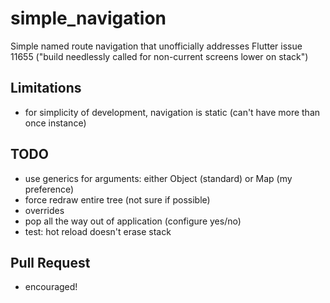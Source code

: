 # simple_navigation

Simple named route navigation that unofficially addresses Flutter issue 11655 ("build needlessly called for non-current screens lower on stack")



## Limitations

- for simplicity of development, navigation is static (can't have more than once instance)



## TODO

- use generics for arguments: either Object (standard) or Map (my preference)
- force redraw entire tree (not sure if possible)
- overrides
- pop all the way out of application (configure yes/no)
- test: hot reload doesn't erase stack


## Pull Request

- encouraged!
